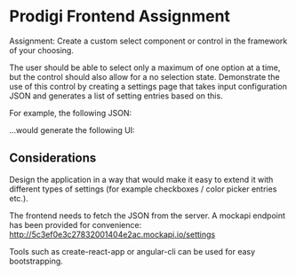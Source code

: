 # Prodigi Frontend Assignment

Assignment: Create a custom select component or control in the framework of your choosing. 

The user should be able to select only a maximum of one option at a time, but the control should also allow for a no selection state. Demonstrate the use of this control by creating a settings page that takes input configuration JSON and generates a list of setting entries based on this. 

For example, the following JSON:

...would generate the following UI:

## Considerations

Design the application in a way that would make it easy to extend it with different types of settings (for example checkboxes / color picker entries etc.).

The frontend needs to fetch the JSON from the server. A mockapi endpoint has been provided for convenience: http://5c3ef0e3c27832001404e2ac.mockapi.io/settings

Tools such as create-react-app or angular-cli can be used for easy bootstrapping.
